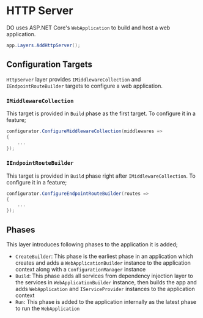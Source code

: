 # HTTP Server

DO uses ASP.NET Core's `WebApplication` to build and host a web application.

```csharp
app.Layers.AddHttpServer();
```

## Configuration Targets

`HttpServer` layer provides `IMiddlewareCollection` and `IEndpointRouteBuilder`
targets to configure a web application.

### `IMiddlewareCollection`

This target is provided in `Build` phase as the first target. To configure it in
a feature;

```csharp
configurator.ConfigureMiddlewareCollection(middlewares =>
{
    ...
});
```

### `IEndpointRouteBuilder`

This target is provided in `Build` phase right after `IMiddlewareCollection`. To
configure it in a feature;

```csharp
configurator.ConfigureEndpointRouteBuilder(routes =>
{
    ...
});
```

## Phases

This layer introduces following phases to the application it is added;

- `CreateBuilder`: This phase is the earliest phase in an application which
  creates and adds a `WebApplicationBuilder` instance to the application context
  along with a `ConfigurationManager` instance
- `Build`: This phase adds all services from dependency injection layer to the
  services in `WebApplicationBuilder` instance, then builds the app and adds
  `WebApplication` and `IServiceProvider` instances to the application context
- `Run`: This phase is added to the application internally as the latest phase
  to run the `WebApplication`
